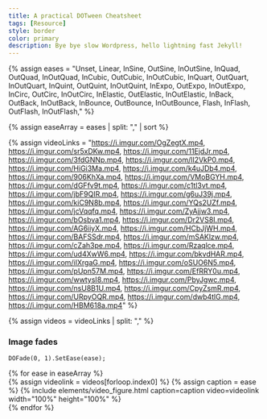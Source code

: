 ```yaml
---
title: A practical DOTween Cheatsheet
tags: [Resource]
style: border
color: primary  
description: Bye bye slow Wordpress, hello lightning fast Jekyll!
---
```



{% assign eases = "Unset,
        Linear,
        InSine,
        OutSine,
        InOutSine,
        InQuad,
        OutQuad,
        InOutQuad,
        InCubic,
        OutCubic,
        InOutCubic,
        InQuart,
        OutQuart,
        InOutQuart,
        InQuint,
        OutQuint,
        InOutQuint,
        InExpo,
        OutExpo,
        InOutExpo,
        InCirc,
        OutCirc,
        InOutCirc,
        InElastic,
        OutElastic,
        InOutElastic,
        InBack,
        OutBack,
        InOutBack,
        InBounce,
        OutBounce,
        InOutBounce,
        Flash,
        InFlash,
        OutFlash,
        InOutFlash," %}

{% assign easeArray = eases | split: "," | sort %}

{% assign videoLinks = "https://i.imgur.com/OgZegtX.mp4,
https://i.imgur.com/sr5xDKw.mp4,
https://i.imgur.com/11EjdJr.mp4,
https://i.imgur.com/3fdGNNp.mp4,
https://i.imgur.com/lI2VkP0.mp4,
https://i.imgur.com/HiGi3Ma.mp4,
https://i.imgur.com/k4uJDb4.mp4,
https://i.imgur.com/906KhXa.mp4,
https://i.imgur.com/VMoBGYH.mp4,
https://i.imgur.com/dGFfv9t.mp4,
https://i.imgur.com/c1tl3vt.mp4,
https://i.imgur.com/jbF9QIR.mp4,
https://i.imgur.com/g6uJ39j.mp4,
https://i.imgur.com/kiC9N8b.mp4,
https://i.imgur.com/YQs2UZf.mp4,
https://i.imgur.com/jcVqqfq.mp4,
https://i.imgur.com/ZyAjjw3.mp4,
https://i.imgur.com/bOsbva1.mp4,
https://i.imgur.com/Dr2VS8I.mp4,
https://i.imgur.com/AG6iiyX.mp4,
https://i.imgur.com/HCbJjWH.mp4,
https://i.imgur.com/BAFSSdr.mp4,
https://i.imgur.com/mSAKlzw.mp4,
https://i.imgur.com/cZah3pe.mp4,
https://i.imgur.com/Rzaqlce.mp4,
https://i.imgur.com/ud4XwW6.mp4,
https://i.imgur.com/bkvdHAR.mp4,
https://i.imgur.com/iIXrgaG.mp4,
https://i.imgur.com/oSUO6N5.mp4,
https://i.imgur.com/pUpn57M.mp4,
https://i.imgur.com/EfRRY0u.mp4,
https://i.imgur.com/wwtysI8.mp4,
https://i.imgur.com/PbyJgwc.mp4,
https://i.imgur.com/nsU8B1U.mp4,
https://i.imgur.com/CpyZsmR.mp4,
https://i.imgur.com/URpyOQR.mp4,
https://i.imgur.com/dwb4tlG.mp4,
https://i.imgur.com/HBM618a.mp4" %}

{% assign videos = videoLinks | split: "," %}

### Image fades
```DOFade(0, 1).SetEase(ease);```

<div class="row">
{% for ease in easeArray %}
    <div class="col-sm-2">
    {% assign videolink = videos[forloop.index0] %}
    {% assign caption = ease %}
    {% include elements/video_figure.html caption=caption video=videolink width="100%" height="100%"   %}
    </div>
{% endfor %}
</div> 

